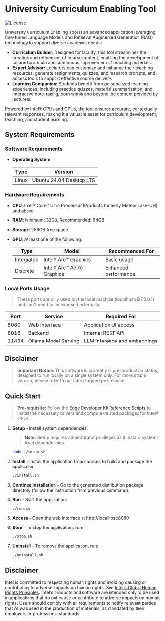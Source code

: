 # University Curriculum Enabling Tool

[![License](https://img.shields.io/badge/License-Apache_2.0-blue.svg)](https://opensource.org/licenses/Apache-2.0)

University Curriculum Enabling Tool is an advanced application leveraging fine-tuned Language Models and Retrieval Augmented Generation (RAG) technology to support diverse academic needs:

- **Curriculum Builder:** Designed for faculty, this tool streamlines the creation and refinement of course content, enabling the development of tailored curricula and continuous improvement of teaching materials.
- **Expert Advisor:** Lecturers can customize and enhance their teaching resources, generate assignments, quizzes, and research prompts, and access tools to support effective course delivery.
- **Learning Companion:** Students benefit from personalized learning experiences, including practice quizzes, material summarization, and interactive note-taking, both within and beyond the content provided by lecturers.

Powered by Intel® CPUs and GPUs, the tool ensures accurate, contextually relevant responses, making it a valuable asset for curriculum development, teaching, and student learning.

## System Requirements

### Software Requirements

- **Operating System**: 

  | Type        | Version                   |
  |-------------|---------------------------|
  | Linux       | Ubuntu 24.04 Desktop LTS  |

### Hardware Requirements

- **CPU**: Intel® Core™ Ultra Processor (Products formerly Meteor Lake-UH) and above
- **RAM**: Minimum: 32GB, Recommended: 64GB 
- **Storage**: 256GB free space
- **GPU**: At least one of the following:

  |     Type    | Model                     | Recommended For                 |
  |-------------|---------------------------|---------------------------------|
  | Integrated  | Intel® Arc™ Graphics      | Basic usage                     |
  | Discrete    | Intel® Arc™ A770 Graphics | Enhanced performance            |

### Local Ports Usage
> These ports are only used on the local machine (localhost/127.0.0.1) and don't need to be exposed externally.

| Port        | Service                   | Required For                    |
|-------------|---------------------------|---------------------------------|
| 8080        | Web Interface             | Application UI access           |
| 8016        | Backend                   | Internal REST API               |
| 11434       | Ollama Model Serving      | LLM inference and embeddings    |

## Disclaimer

> **Important Notice:** This software is currently in pre-production status, designed to run locally on a single system only. For more stable version, please refer to our latest tagged pre-release.

## Quick Start

> **Pre-requisite:** Follow the [Edge Developer Kit Reference Scripts](https://github.com/intel/edge-developer-kit-reference-scripts) to install the necessary drivers and compute-related packages for Intel® GPUs 

1. **Setup** - Install system dependencies:

   > **Note:** Setup requires administrator privileges as it installs system-level dependencies.

   ```bash
   sudo ./setup.sh
   ```

2. **Install** - Install the application from sources to build and package the application
   ```bash
   ./install.sh
   ```

3. **Continue Installation** - Go to the generated distribution package directory (follow the instruction from previous command):

4. **Run** - Start the application:
   ```bash
   ./run.sh
   ```

5. **Access** - Open the web interface at http://localhost:8080

6. **Stop** - To stop the application, run:
   ```bash
   ./stop.sh
   ```

7. **Uninstall** - To remove the application, run:
   ```bash
   ./uninstall.sh
   ```

## Disclaimer
Intel is committed to respecting human rights and avoiding causing or contributing to adverse impacts on human rights. See [Intel’s Global Human Rights Principles](https://www.intel.com/content/dam/www/central-libraries/us/en/documents/policy-human-rights.pdf). Intel’s products and software are intended only to be used in applications that do not cause or contribute to adverse impacts on human rights. Users should comply with all requirements to notify relevant parties that AI was used in the production of materials, as mandated by their employers or professional standards.
